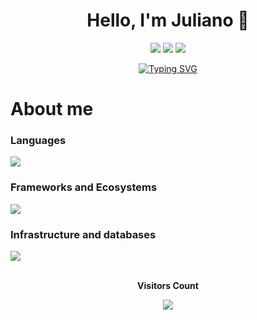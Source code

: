 <h1 align="center">Hello, I'm Juliano 👋</h1>

<p align="center">
  <img src="https://img.shields.io/badge/LinkedIn-0077B5?style=for-the-badge&logo=linkedin&logoColor=white"/>
  <img src="https://img.shields.io/badge/Medium-12100E?style=for-the-badge&logo=medium&logoColor=white"/>
  <img src="https://img.shields.io/badge/Gmail-D14836?style=for-the-badge&logo=gmail&logoColor=white"/>
</p>

<p align="center">
<a href="https://git.io/typing-svg"><img src="https://readme-typing-svg.demolab.com?font=Fira+Code&duration=4000&pause=1000&color=6C63FE&center=true&vCenter=true&multiline=true&random=false&width=700&height=40&lines=A+passionate+full-stack+developer+from+Brazil." alt="Typing SVG" /></a>
</p>

# About me

<h3 align="left">Languages</h3>
<img src="https://skillicons.dev/icons?i=java,kotlin,cs,python,r,dart,ts,js,php,lua,ruby,rust" />

<h3 align="left">Frameworks and Ecosystems</h3>
<img src="https://skillicons.dev/icons?i=spring,kafka,rabbitmq,dotnet,anaconda,django,flask,flutter,react,angular,vue,cypress,express,electron,laravel" />

<h3 align="left">Infrastructure and databases</h3>
<img src="https://skillicons.dev/icons?i=gcp,aws,terraform,nginx,docker,kubernetes,jenkins,mysql,postgresql,redis,elasticsearch,graphql,mongodb" />

<br/>
<div align="center">
<br><p align="centre"><b>Visitors Count</b></p>  
<p align="center"><img align="center" src="https://profile-counter.glitch.me/julianoccm/count.svg" /></p> 
<br></div>
